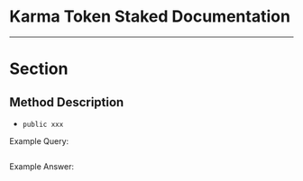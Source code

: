 # Karma Token Staked Documentation

---

# Section

## Method Description
- `public xxx`

Example Query: 
```json
```

Example Answer: 
```json
```
